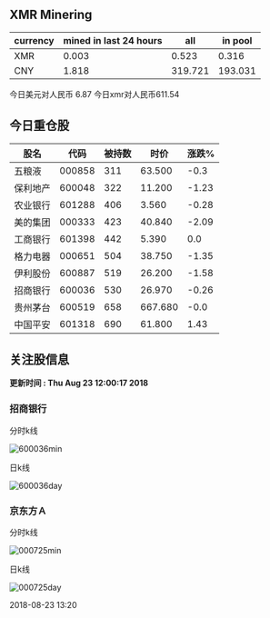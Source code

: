 ## XMR Minering

|currency|mined in last 24 hours|all|in pool|
|---|---|---|---|
|XMR|0.003|0.523|0.316|
|CNY|1.818|319.721|193.031|

今日美元对人民币 6.87	今日xmr对人民币611.54


## 今日重仓股 

|股名|代码|被持数|时价|涨跌%|
|---|---|---|---|---|
|五粮液|000858|311|63.500|-0.3|
|保利地产|600048|322|11.200|-1.23|
|农业银行|601288|406|3.560|-0.28|
|美的集团|000333|423|40.840|-2.09|
|工商银行|601398|442|5.390|0.0|
|格力电器|000651|504|38.750|-1.35|
|伊利股份|600887|519|26.200|-1.58|
|招商银行|600036|530|26.970|-0.26|
|贵州茅台|600519|658|667.680|-0.0|
|中国平安|601318|690|61.800|1.43|

## 关注股信息
**更新时间 : Thu Aug 23 12:00:17 2018**
### 招商银行 
分时k线

![600036min](http://image.sinajs.cn/newchart/min/n/sh600036.gif)

日k线

![600036day](http://image.sinajs.cn/newchart/daily/n/sh600036.gif)

### 京东方Ａ 
分时k线

![000725min](http://image.sinajs.cn/newchart/min/n/sz000725.gif)

日k线

![000725day](http://image.sinajs.cn/newchart/daily/n/sz000725.gif)

2018-08-23 13:20